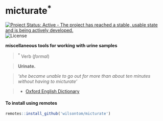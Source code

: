 # micturate<sup>*</sup>
[![Project Status: Active - The project has reached a stable, usable state and is being actively developed.](http://www.repostatus.org/badges/latest/active.svg)](http://www.repostatus.org/#active)  ![License](https://img.shields.io/badge/license-GNU%20GPL%20v3.0-blue.svg "GNU GPL v3.0")

 __miscellaneous tools for working with urine samples__

 
 > <sup>*</sup> Verb (_formal_) 

> __Urinate.__

> _‘she became unable to go out for more than about ten minutes without having to micturate’_

> * [Oxford English Dictionary](https://en.oxforddictionaries.com/definition/micturate)


#### To install using remotes


```R
remotes::install_github('wilsontom/micturate')
```
